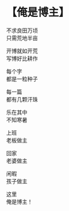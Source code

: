 # 【俺是博主】

不求良田万顷  
只需荒地半亩

开博就如开荒  
写博好比耕作

每个字  
都是一粒种子

每一篇  
都有几颗汗珠

乐在其中  
不知寒暑

上班  
老板做主

回家  
老婆做主

闲暇  
孩子做主

这里  
俺是博主！
